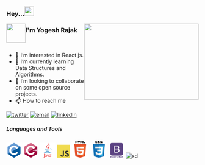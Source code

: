 ### Hey...<img src="https://user-images.githubusercontent.com/65396589/132105076-2dcbaeb9-a4ce-4364-869f-e409dffc9191.gif" width=25 height=25/>
<img src="https://camo.githubusercontent.com/12e0d68f4910f6b0bb4358a6e600ddda201427e01ed1bcf264258900109ea9c6/68747470733a2f2f696d6775722e636f6d2f5a396e317935532e676966" width=300 height=200 align="right"/>
<img src="https://user-images.githubusercontent.com/65396589/132120969-837c663b-0c5a-44d4-8bc9-9cd37433e322.png" width=50 height=50 align="left"/> 
<h3>I'm Yogesh Rajak<br/></h3>
<br/>


- 👀 I’m interested in React js.
- 🌱 I’m currently learning Data Structures and Algorithms.
- 💞️ I’m looking to collaborate on some open source projects.
- 📫 How to reach me


[![twitter](https://img.shields.io/badge/Twitter-1DA1F2?style=for-the-badge&logo=twitter&logoColor=white)](https://twitter.com/Yogesh_rjk)
[![email](https://img.shields.io/badge/Gmail-D14836?style=for-the-badge&logo=gmail&logoColor=white)](mailto:yrajak9@gmail.com)
[![linkedIn](https://img.shields.io/badge/LinkedIn-0077B5?style=for-the-badge&logo=linkedin&logoColor=white)](https://www.linkedin.com/in/yogesh-rajak-04/)



<h5>Languages and Tools</h5>
<p align="left">
	<img src="https://raw.githubusercontent.com/devicons/devicon/master/icons/c/c-original.svg" height="40"/>
	<img src="https://raw.githubusercontent.com/devicons/devicon/master/icons/cplusplus/cplusplus-original.svg" alt="xd" width="40" height="40"/>
	<img src="https://raw.githubusercontent.com/devicons/devicon/master/icons/java/java-original-wordmark.svg" height="40"/>
	<img src="https://raw.githubusercontent.com/devicons/devicon/master/icons/javascript/javascript-original.svg" alt="xd" width="35" height="35"/>
	<img src="https://raw.githubusercontent.com/devicons/devicon/master/icons/html5/html5-original-wordmark.svg" alt="xd" width="45" height="45"/>
	<img src="https://raw.githubusercontent.com/devicons/devicon/master/icons/css3/css3-original-wordmark.svg" alt="xd" width="45" height="45"/>
	<img src="https://raw.githubusercontent.com/devicons/devicon/master/icons/bootstrap/bootstrap-plain-wordmark.svg" alt="xd" width="40" height="40"/>
	<img src="https://camo.githubusercontent.com/fbfcb9e3dc648adc93bef37c718db16c52f617ad055a26de6dc3c21865c3321d/68747470733a2f2f7777772e766563746f726c6f676f2e7a6f6e652f6c6f676f732f6769742d73636d2f6769742d73636d2d69636f6e2e737667" alt="xd" width="40" height="40"/>
	</p>
	
	
